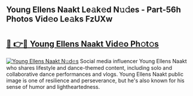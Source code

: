 ## Young Ellens Naakt Le𝚊k𝚎d N𝚞𝚍es - Part-56h Photos Vid𝚎o Le𝚊ks FzUXw

# <h2><a href="http://fb8vy0.evod.top/?m=Young+Ellens+Naakt">🔗 👉🔴 Young Ellens Naakt Vid𝚎o Ph𝚘t𝚘s</a></h2>

[![Young Ellens Naakt N𝚞d𝚎s](https://i.imgur.com/8V9OHl7.gif)](http://fb8vy0.evod.top/?m=Young+Ellens+Naakt)
Social media influencer Young Ellens Naakt who shares lifestyle and dance-themed content, including solo and collaborative dance performances and vlogs. Young Ellens Naakt public image is one of resilience and perseverance, but he's also known for his sense of humor and lightheartedness. 
